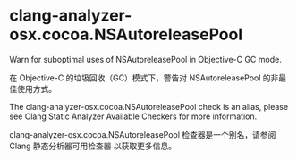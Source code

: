 # clang-analyzer-osx.cocoa.NSAutoreleasePool

Warn for suboptimal uses of NSAutoreleasePool in Objective-C GC mode.

在 Objective-C 的垃圾回收（GC）模式下，警告对 NSAutoreleasePool 的非最佳使用方式。

The clang-analyzer-osx.cocoa.NSAutoreleasePool check is an alias, please see Clang Static Analyzer Available Checkers for more information.

clang-analyzer-osx.cocoa.NSAutoreleasePool 检查器是一个别名，请参阅 Clang 静态分析器可用检查器 以获取更多信息。
